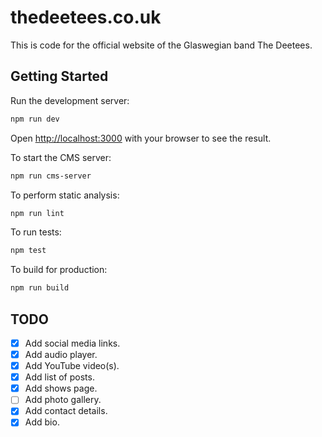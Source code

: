 # thedeetees.co.uk

This is code for the official website of the Glaswegian band The Deetees.

## Getting Started

Run the development server:

```bash
npm run dev
```

Open [http://localhost:3000](http://localhost:3000) with your browser to see the result.

To start the CMS server:

```bash
npm run cms-server
```

To perform static analysis:

```bash
npm run lint
```

To run tests:

```bash
npm test
```

To build for production:

```bash
npm run build
```

## TODO

- [x] Add social media links.
- [x] Add audio player.
- [x] Add YouTube video(s).
- [x] Add list of posts.
- [x] Add shows page.
- [ ] Add photo gallery.
- [x] Add contact details.
- [x] Add bio.
